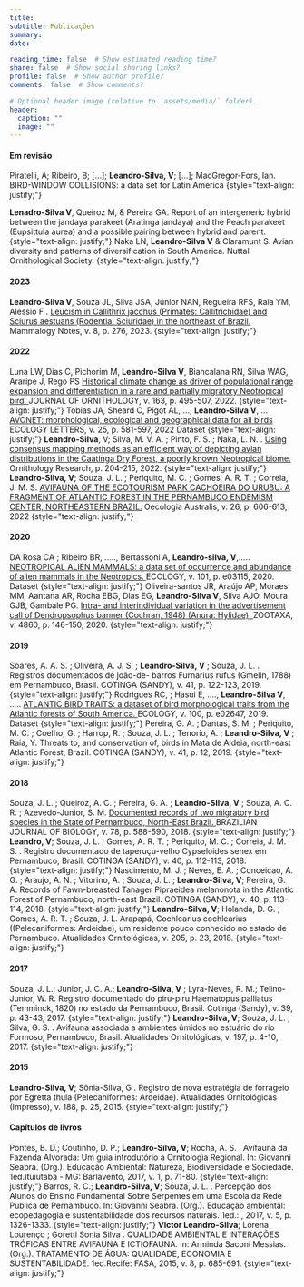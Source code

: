 ```yaml
---
title: 
subtitle: Publicações
summary: 
date: 

reading_time: false  # Show estimated reading time?
share: false  # Show social sharing links?
profile: false  # Show author profile?
comments: false  # Show comments?

# Optional header image (relative to `assets/media/` folder).
header:
  caption: ""
  image: ""
---
```


#### **Em revisão**

Piratelli, A; Ribeiro, B; [...]; **Leandro-Silva, V**; [...]; MacGregor-Fors, Ian. BIRD-WINDOW COLLISIONS: a data set for Latin America
{style="text-align: justify;"}

**Lenadro-Silva V**, Queiroz M, & Pereira GA. Report of an intergeneric hybrid between the jandaya parakeet (Aratinga jandaya) and the Peach parakeet (Eupsittula aurea) and a possible pairing between hybrid and parent. 
{style="text-align: justify;"}
Naka LN, **Leandro-Silva V** & Claramunt S. Avian diversity and patterns of diversification in South America. Nuttal Ornithological Society.
{style="text-align: justify;"}

#### **2023**

**Leandro-Silva V**, Souza JL, Silva JSA, Júnior NAN, Regueira RFS, Raia YM, Aléssio F . <a href="https://mammalogynotes.org/ojs/index.php/mn/article/view/276"> Leucism in Callithrix jacchus (Primates: Callitrichidae) and Sciurus aestuans (Rodentia: Sciuridae) in the northeast of Brazil.</a> Mammalogy Notes, v. 8, p. 276, 2023.
{style="text-align: justify;"}
#### **2022**

Luna LW, Dias C, Pichorim M, **Leandro-Silva V**, Biancalana RN, Silva WAG, Araripe J, Rego PS <a href="https://link.springer.com/article/10.1007/s10336-021-01948-z"> Historical climate change as driver of populational range expansion and differentiation in a rare and partially migratory Neotropical bird. </a>JOURNAL OF ORNITHOLOGY, v. 163, p. 495-507, 2022.
{style="text-align: justify;"}
Tobias JA, Sheard C, Pigot AL, ..., **Leandro-Silva V**, ... <a href="https://onlinelibrary.wiley.com/doi/10.1111/ele.13898">AVONET: morphological, ecological and geographical data for all birds</a> ECOLOGY LETTERS, v. 25, p. 581-597, 2022
Dataset 
{style="text-align: justify;"}
**Leandro-Silva**, V; Silva, M. V. A. ; Pinto, F. S. ; Naka, L. N. . <a href="https://link.springer.com/article/10.1007/s43388-022-00101-5">Using consensus mapping methods as an efficient way of depicting avian distributions in the Caatinga Dry Forest, a poorly known Neotropical biome. </a> Ornithology Research, p. 204-215, 2022.
{style="text-align: justify;"}
**Leandro-Silva, V**; Souza, J. L. ; Periquito, M. C. ; Gomes, A. R. T. ; Correia, J. M. S. <a href="https://revistas.ufrj.br/index.php/oa/article/view/48986"> AVIFAUNA OF THE ECOTOURISM PARK CACHOEIRA DO URUBU: A FRAGMENT OF ATLANTIC FOREST IN THE PERNAMBUCO ENDEMISM CENTER, NORTHEASTERN BRAZIL.</a> Oecologia Australis, v. 26, p. 606-613, 2022
{style="text-align: justify;"}
#### **2020**
DA Rosa CA ; Ribeiro BR, ....., Bertassoni A, **Leandro-silva, V**,..... <a href="https://esajournals.onlinelibrary.wiley.com/doi/10.1002/ecy.3115"> NEOTROPICAL ALIEN MAMMALS: a data set of occurrence and abundance of alien mammals in the Neotropics. </a> ECOLOGY, v. 101, p. e03115, 2020.
Dataset
{style="text-align: justify;"}
Oliveira-santos JR, Araújo AP, Moraes MM, Aantana AR, Rocha EBG, Dias EG, **Leandro-Silva V**, Silva AJO, Moura GJB, Gambale PG. <a href="https://www.mapress.com/zt/article/view/zootaxa.4860.1.9"> Intra- and interindividual variation in the advertisement call of Dendropsophus banner (Cochran, 1948) (Anura: Hylidae). </a> ZOOTAXA, v. 4860, p. 146-150, 2020.
{style="text-align: justify;"}
#### **2019**

Soares, A. A. S. ; Oliveira, A. J. S. ; **Leandro-Silva, V** ; Souza, J. L. . Registros documentados de joão-de- barros Furnarius rufus (Gmelin, 1788) em Pernambuco, Brasil. COTINGA (SANDY), v. 41, p. 122-123, 2019.
{style="text-align: justify;"}
Rodrigues RC, ; Hasui E, ...., **Leandro-Silva V**, ..... <a href="https://esajournals.onlinelibrary.wiley.com/doi/10.1002/ecy.2647"> ATLANTIC BIRD TRAITS: a dataset of bird morphological traits from the Atlantic forests of South America. </a> ECOLOGY, v. 100, p. e02647, 2019.
Dataset
{style="text-align: justify;"}
Pereira, G. A. ; Dantas, S. M. ; Periquito, M. C. ; Coelho, G. ; Harrop, R. ; Souza, J. L. ; Tenorio, A. ; **Leandro-Silva, V** ; Raia, Y. Threats to, and conservation of, birds in Mata de Aldeia, north-east Atlantic Forest, Brazil. COTINGA (SANDY), v. 41, p. 12, 2019.
{style="text-align: justify;"}
#### **2018**

Souza, J. L. ; Queiroz, A. C. ; Pereira, G. A. ; **Leandro-Silva, V** ; Souza, A. C. R. ; Azevedo-Junior, S. M. <a href="https://www.scielo.br/j/bjb/a/P9F6Qpmc8KDzf83xnBxTzzM/?lang=en"> Documented records of two migratory bird species in the State of Pernambuco, North-East Brazil. </a> BRAZILIAN JOURNAL OF BIOLOGY, v. 78, p. 588-590, 2018.
{style="text-align: justify;"}
**Leandro, V**; Souza, J. L. ; Gomes, A. R. T. ; Periquito, M. C. ; Correia, J. M. S. . Registro documentado de taperuçu-velho Cypseloides senex em Pernambuco, Brasil. COTINGA (SANDY), v. 40, p. 112-113, 2018.
{style="text-align: justify;"}
Nascimento, M. J. ; Neves, E. A. ; Conceicao, A. G. ; Araujo, A. N. ; Vitorino, A. ; Souza, J. L. ; **Leandro-Silva, V**; Pereira, G. A. Records of Fawn-breasted Tanager Pipraeidea melanonota in the Atlantic Forest of Pernambuco, north-east Brazil. COTINGA (SANDY), v. 40, p. 113-114, 2018.
{style="text-align: justify;"}
**Leandro-Silva, V**; Holanda, D. G. ; Gomes, A. R. T. ; Souza, J. L. Arapapá, Cochlearius cochlearius ((Pelecaniformes: Ardeidae), um residente pouco conhecido no estado de Pernambuco. Atualidades Ornitológicas, v. 205, p. 23, 2018.
{style="text-align: justify;"}
#### **2017**

Souza, J. L.; Junior, J. C. A.; **Leandro-Silva, V** ; Lyra-Neves, R. M.; Telino-Junior, W. R. Registro documentado do piru-piru Haematopus palliatus (Temminck, 1820) no estado da Pernambuco, Brasil. Cotinga (Sandy), v. 39, p. 43-43, 2017.
{style="text-align: justify;"}
**Leandro-Silva, V**; Souza, J. L. ; Silva, G. S. . Avifauna associada a ambientes úmidos no estuário do rio Formoso, Pernambuco, Brasil. Atualidades Ornitológicas, v. 197, p. 4-10, 2017.
{style="text-align: justify;"}
#### **2015**

**Leandro-Silva, V**; Sônia-Silva, G . Registro de nova estratégia de forrageio por Egretta thula (Pelecaniformes: Ardeidae). Atualidades Ornitológicas (Impresso), v. 188, p. 25, 2015.
{style="text-align: justify;"}

#### **Capítulos de livros**

Pontes, B. D.; Coutinho, D. P.; **Leandro-Silva, V**; Rocha, A. S. . Avifauna da Fazenda Alvorada: Um guia introdutório à Ornitologia Regional. In: Giovanni Seabra. (Org.). Educação Ambiental: Natureza, Biodiversidade e Sociedade. 1ed.Ituiutaba - MG: Barlavento, 2017, v. 1, p. 71-80.
{style="text-align: justify;"}
Barros, R. C.; **Leandro-Silva, V**; Souza, J. L. . Percepção dos Alunos do Ensino Fundamental Sobre Serpentes em uma Escola da Rede Publica de Pernambuco. In: Giovanni Seabra. (Org.). Educação ambiental: ecopedagogia e sustentabilidade dos recursos naturais. 1ed.: , 2017, v. 5, p. 1326-1333.
{style="text-align: justify;"}
**Victor Leandro-Silva**; Lorena Lourenço ; Goretti Sonia Silva . QUALIDADE AMBIENTAL E INTERAÇÕES TRÓFICAS ENTRE AVIFAUNA E ICTIOFAUNA. In: Arminda Saconi Messias. (Org.). TRATAMENTO DE ÁGUA: QUALIDADE, ECONOMIA E SUSTENTABILIDADE. 1ed.Recife: FASA, 2015, v. 8, p. 685-691.
{style="text-align: justify;"}